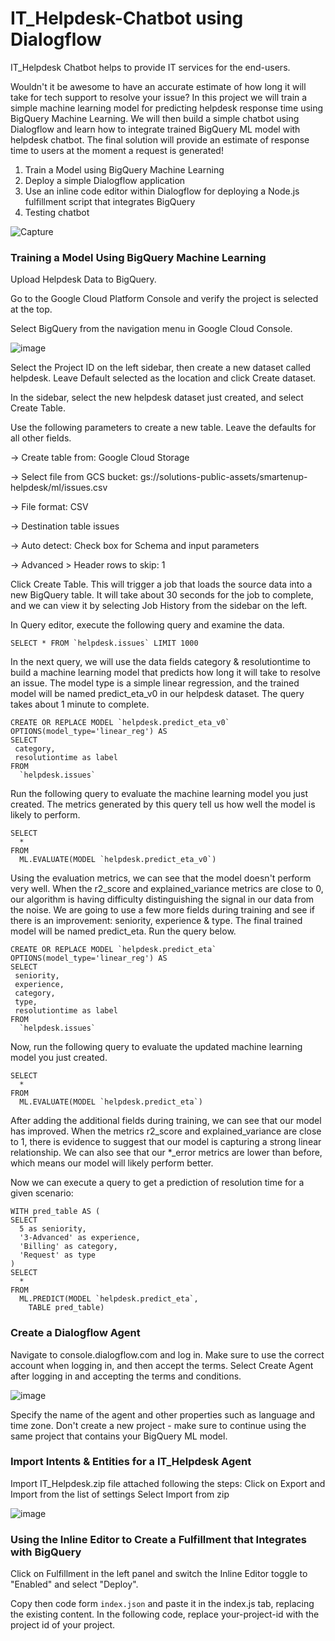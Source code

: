 # IT_Helpdesk-Chatbot using Dialogflow
IT_Helpdesk Chatbot helps to provide IT services for the end-users. 

Wouldn't it be awesome to have an accurate estimate of how long it will take for tech support to resolve your issue? In this project we will train a simple machine learning model for predicting helpdesk response time using BigQuery Machine Learning. We will then build a simple chatbot using Dialogflow and learn how to integrate trained BigQuery ML model with helpdesk chatbot. The final solution will provide an estimate of response time to users at the moment a request is generated!

1. Train a Model using BigQuery Machine Learning
2. Deploy a simple Dialogflow application
3. Use an inline code editor within Dialogflow for deploying a Node.js fulfillment script that integrates BigQuery
4. Testing chatbot

![Capture](https://user-images.githubusercontent.com/56398068/67155491-59abfe80-f32e-11e9-880e-ecbafb7503c0.JPG)


### Training a Model Using BigQuery Machine Learning

Upload Helpdesk Data to BigQuery.

Go to the Google Cloud Platform Console and verify the project is selected at the top.

Select BigQuery from the navigation menu in Google Cloud Console.

![image](https://user-images.githubusercontent.com/56398068/67155613-44d06a80-f330-11e9-93d2-543091bd8325.png)

Select the Project ID on the left sidebar, then create a new dataset called helpdesk. Leave Default selected as the location and click Create dataset.

In the sidebar, select the new helpdesk dataset just created, and select Create Table.

Use the following parameters to create a new table. Leave the defaults for all other fields.

-> Create table from: Google Cloud Storage

-> Select file from GCS bucket: gs://solutions-public-assets/smartenup-helpdesk/ml/issues.csv

-> File format: CSV

-> Destination table issues

-> Auto detect: Check box for Schema and input parameters

-> Advanced > Header rows to skip: 1

Click Create Table. This will trigger a job that loads the source data into a new BigQuery table. It will take about 30 seconds for the job to complete, and we can view it by selecting Job History from the sidebar on the left.


In Query editor, execute the following query and examine the data.


```
SELECT * FROM `helpdesk.issues` LIMIT 1000
```


In the next query, we will use the data fields category & resolutiontime to build a machine learning model that predicts how long it will take to resolve an issue. The model type is a simple linear regression, and the trained model will be named predict_eta_v0 in our helpdesk dataset. The query takes about 1 minute to complete.


```
CREATE OR REPLACE MODEL `helpdesk.predict_eta_v0` 
OPTIONS(model_type='linear_reg') AS
SELECT
 category,
 resolutiontime as label
FROM
  `helpdesk.issues`
```
  
  
Run the following query to evaluate the machine learning model you just created. The metrics generated by this query tell us how well the model is likely to perform.


```
SELECT
  *
FROM
  ML.EVALUATE(MODEL `helpdesk.predict_eta_v0`)
 ```
 
 
Using the evaluation metrics, we can see that the model doesn't perform very well. When the r2_score and explained_variance metrics are close to 0, our algorithm is having difficulty distinguishing the signal in our data from the noise. We are going to use a few more fields during training and see if there is an improvement: seniority, experience & type. The final trained model will be named predict_eta. Run the query below.


```
CREATE OR REPLACE MODEL `helpdesk.predict_eta` 
OPTIONS(model_type='linear_reg') AS
SELECT
 seniority,
 experience,
 category,
 type,
 resolutiontime as label
FROM
  `helpdesk.issues`
```


Now, run the following query to evaluate the updated machine learning model you just created.


```
SELECT
  *
FROM
  ML.EVALUATE(MODEL `helpdesk.predict_eta`)
```


After adding the additional fields during training, we can see that our model has improved. When the metrics r2_score and explained_variance are close to 1, there is evidence to suggest that our model is capturing a strong linear relationship. We can also see that our *_error metrics are lower than before, which means our model will likely perform better.

Now we can execute a query to get a prediction of resolution time for a given scenario:


```
WITH pred_table AS (
SELECT
  5 as seniority,
  '3-Advanced' as experience,
  'Billing' as category,
  'Request' as type
)
SELECT
  *
FROM
  ML.PREDICT(MODEL `helpdesk.predict_eta`,
    TABLE pred_table)
```

### Create a Dialogflow Agent

Navigate to console.dialogflow.com and log in. Make sure to use the correct account when logging in, and then accept the terms. 
Select Create Agent after logging in and accepting the terms and conditions.

![image](https://user-images.githubusercontent.com/56398068/67155761-9974e500-f332-11e9-9e5b-cd9720b76c53.png)

Specify the name of the agent and other properties such as language and time zone. Don't create a new project - make sure to continue using the same project that contains your BigQuery ML model. 


### Import Intents & Entities for a IT_Helpdesk Agent


Import IT_Helpdesk.zip file attached following the steps:
Click on Export and Import from the list of settings
Select Import from zip

![image](https://user-images.githubusercontent.com/56398068/67155795-32a3fb80-f333-11e9-8828-d59a2f071e07.png)


###  Using the Inline Editor to Create a Fulfillment that Integrates with BigQuery

Click on Fulfillment in the left panel and switch the Inline Editor toggle to "Enabled" and select "Deploy".

Copy then code form `index.json` and paste it in the index.js tab, replacing the existing content. In the following code, replace your-project-id with the project id of your project.


